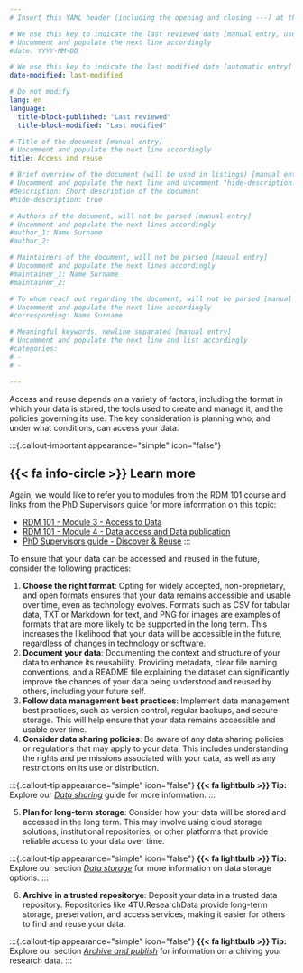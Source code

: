 ```yaml
---
# Insert this YAML header (including the opening and closing ---) at the beginning of the document and fill it out accordingly

# We use this key to indicate the last reviewed date [manual entry, use YYYY-MM-DD]
# Uncomment and populate the next line accordingly
#date: YYYY-MM-DD

# We use this key to indicate the last modified date [automatic entry]
date-modified: last-modified

# Do not modify
lang: en
language: 
  title-block-published: "Last reviewed"
  title-block-modified: "Last modified"

# Title of the document [manual entry]
# Uncomment and populate the next line accordingly
title: Access and reuse

# Brief overview of the document (will be used in listings) [manual entry]
# Uncomment and populate the next line and uncomment "hide-description: true".
#description: Short description of the document
#hide-description: true

# Authors of the document, will not be parsed [manual entry]
# Uncomment and populate the next lines accordingly
#author_1: Name Surname
#author_2:

# Maintainers of the document, will not be parsed [manual entry]
# Uncomment and populate the next lines accordingly
#maintainer_1: Name Surname
#maintainer_2:

# To whom reach out regarding the document, will not be parsed [manual entry]
# Uncomment and populate the next line accordingly
#corresponding: Name Surname

# Meaningful keywords, newline separated [manual entry]
# Uncomment and populate the next line and list accordingly
#categories: 
# - 
# - 

---
```


Access and reuse depends on a variety of factors, including the format in which your data is stored, the tools used to create and manage it, and the policies governing its use. The key consideration is planning who, and under what conditions, can access your data.

:::{.callout-important appearance="simple" icon="false"}
## {{< fa info-circle >}} Learn more
Again, we would like to refer you to modules from the RDM 101 course and links from the PhD Supervisors guide for more information on this topic:

- [RDM 101 - Module 3 - Access to Data](https://tu-delft-library.github.io/rdm101-book/modules/module3.html#access-to-data)
- [RDM 101 - Module 4 - Data access and Data publication](https://tu-delft-library.github.io/rdm101-book/modules/module4.html#data-access-and-data-publication)
- [PhD Supervisors guide - Discover & Reuse](https://phdsupervisors.tudl.tudelft.nl/phase/discover-reuse/)
:::

To ensure that your data can be accessed and reused in the future, consider the following practices:

1. **Choose the right format**: Opting for widely accepted, non-proprietary, and open formats ensures that your data remains accessible and usable over time, even as technology evolves. Formats such as CSV for tabular data, TXT or Markdown for text, and PNG for images are examples of formats that are more likely to be supported in the long term. This increases the likelihood that your data will be accessible in the future, regardless of changes in technology or software.
2. **Document your data**: Documenting the context and structure of your data to enhance its reusability. Providing metadata, clear file naming conventions, and a README file explaining the dataset can significantly improve the chances of your data being understood and reused by others, including your future self.
3. **Follow data management best practices**: Implement data management best practices, such as version control, regular backups, and secure storage. This will help ensure that your data remains accessible and usable over time.
4. **Consider data sharing policies**: Be aware of any data sharing policies or regulations that may apply to your data. This includes understanding the rights and permissions associated with your data, as well as any restrictions on its use or distribution.

:::{.callout-tip appearance="simple" icon="false"}
**{{< fa lightbulb >}} Tip:** Explore our [*Data sharing*](/docs/data/data_storage/sharing.md) guide for more information.
:::

5. **Plan for long-term storage**: Consider how your data will be stored and accessed in the long term. This may involve using cloud storage solutions, institutional repositories, or other platforms that provide reliable access to your data over time.

:::{.callout-tip appearance="simple" icon="false"}
**{{< fa lightbulb >}} Tip:** Explore our section [*Data storage*](/docs/data/data_storage/storage.md) for more information on data storage options.
:::

6. **Archive in a trusted repositorye**: Deposit your data in a trusted data repository. Repositories like 4TU.ResearchData provide long-term storage, preservation, and access services, making it easier for others to find and reuse your data.

:::{.callout-tip appearance="simple" icon="false"}
**{{< fa lightbulb >}} Tip:** Explore our section [*Archive and publish*](/docs/data/data_publishing/archival_publishing_index.md) for information on archiving your research data.
:::

